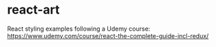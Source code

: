 # react-art
React styling examples following a Udemy course: https://www.udemy.com/course/react-the-complete-guide-incl-redux/
